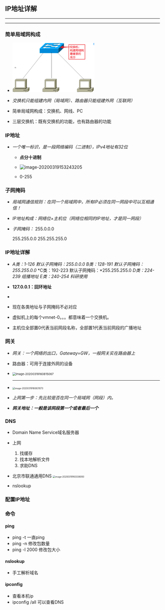 ## IP地址详解

---

---

### 简单局域网构成

 



* <img src="SavedPics/IP地址详解/image-20200319152743288.png" alt="image-20200319152743288" style="zoom:50%;" />

* *交换机只能组建内网（局域网）、路由器只能组建外网（互联网）*

* 简单局域网构成：交换机、网线、PC
* 三层交换机：既有交换机的功能，也有路由器的功能

### IP地址

* *一个唯一标识，是一段网络编码（二进制），IPv4地址有32位*

  * **点分十进制**
  
  * <img src="/Learning-Notes/./qmfgwhloanqrxtxibiji/SavedPics/IP地址详解/image-20200319153243205.png" alt="image-20200319153243205" style="zoom:100%;" />
  * 0-255

### 子网掩码

* *局域网通信规则：在同一个局域网中，所有IP必须在同一网段中可以互相通信！*
* *IP地址构成：网络位+主机位（网络位相同的IP地址，才是同一网段）*

* *子网掩码：*
  255.0.0.0

  255.255.0.0
  255.255.255.0

### IP地址详解

* *A类：1-126 默认子网掩码：255.0.0.0*
  *B类：128-191 默认子网掩码：255.255.0.0*
  *C类：192-223 默认子网掩码：*255.255.255.0
  *D类：224-239 组播地址*
  *E类：240-254 科研使用*
* **127.0.0.1：回环地址**
* 

* 现在各类地址与子网掩码不必对应

* 虚拟机上的每个vmnet-0。。。都意味着一个交换机。

* 主机位全部置0代表当前网段名称，全部置1代表当前网段的广播地址

### 网关

* *网关：一个网络的出口，Gateway=GW，一般网关实在路由器上*
* 路由器：可用于连接外网的设备

* <img src="/Learning-Notes/./qmfgwhloanqrxtxibiji/SavedPics/IP地址详解/image-20200319160815067.png" alt="image-20200319160815067" style="zoom:67%;" />

  ---

*  <img src="/Learning-Notes/./qmfgwhloanqrxtxibiji/SavedPics/IP地址详解/image-20200319160831073.png" alt="image-20200319160831073" style="zoom:50%;" />

* *上网第一步：先比较是否在同一个局域网（网段）内。*

* ***网关地址：一般是该网段第一个或者最后一个***

### DNS

* Domain Name Service域名服务器
* 上网
  1. 找缓存
  2. 找本地解析文件
  3. 求助DNS

* 北京市联通通用DNS
  <img src="/Learning-Notes/./qmfgwhloanqrxtxibiji/SavedPics/IP地址详解/image-20200319163338093.png" alt="image-20200319163338093" style="zoom:50%;" />

* nslookup

### 配置IP地址

### 命令

#### ping

* ping -t 一直ping
* ping -n 修改包数量
* ping -l 2000 修改包大小

#### nslookup

* 手工解析域名

#### ipconfig

* 查看本机ip
* ipconfig /all 可以查看DNS
